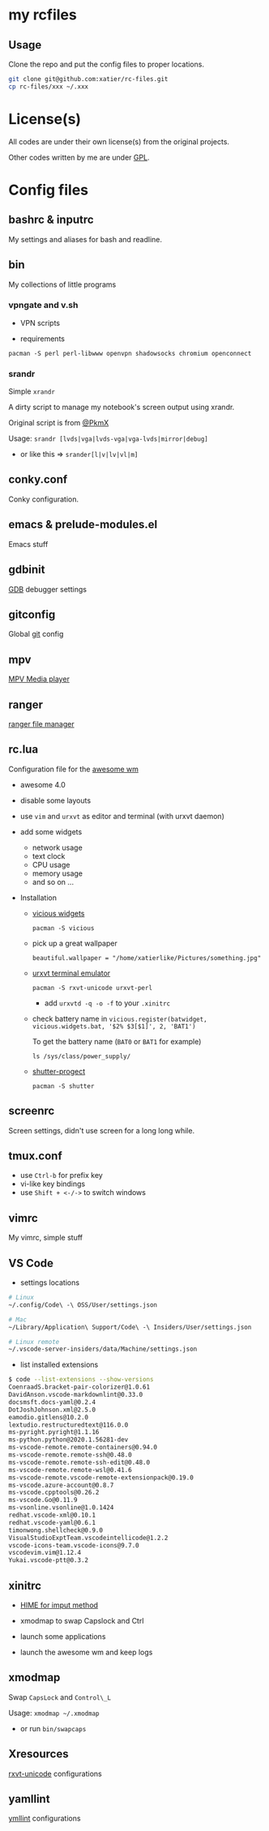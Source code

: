 # my rcfiles

## Usage

Clone the repo and put the config files to proper locations.

```bash
git clone git@github.com:xatier/rc-files.git
cp rc-files/xxx ~/.xxx
```

# License(s)

All codes are under their own license(s) from the original projects.

Other codes written by me are under [GPL](https://www.gnu.org/copyleft/gpl.html).

# Config files

## bashrc & inputrc

My settings and aliases for bash and readline.

## bin

My collections of little programs

### vpngate and v.sh

- VPN scripts

- requirements

```
pacman -S perl perl-libwww openvpn shadowsocks chromium openconnect
```

### srandr

Simple `xrandr`

A dirty script to manage my notebook's screen output using xrandr.

Original script is from [@PkmX](https://github.com/PkmX)

Usage: `srandr [lvds|vga|lvds-vga|vga-lvds|mirror|debug]`

- or like this => `srander[l|v|lv|vl|m]`

## conky.conf

Conky configuration.

## emacs & prelude-modules.el

Emacs stuff

## gdbinit

[GDB](https://www.gnu.org/software/gdb/) debugger settings

## gitconfig

Global [git](https://git-scm.com/) config

## mpv

[MPV Media player](https://github.com/mpv-player/mpv)

## ranger

[ranger file manager](https://github.com/ranger/ranger)

## rc.lua

Configuration file for the [awesome wm](https://awesomewm.org/)

- awesome 4.0

- disable some layouts

- use `vim` and `urxvt` as editor and terminal (with urxvt daemon)

- add some widgets

  + network usage
  + text clock
  + CPU usage
  + memory usage
  + and so on ...

- Installation

    + [vicious widgets](http://git.sysphere.org/vicious/log/)

        ```
        pacman -S vicious
        ```

    + pick up a great wallpaper

        ```
        beautiful.wallpaper = "/home/xatierlike/Pictures/something.jpg"
        ```

    + [urxvt terminal emulator](http://software.schmorp.de/pkg/rxvt-unicode.html)

        ```
        pacman -S rxvt-unicode urxvt-perl
        ```

        - add `urxvtd -q -o -f` to your `.xinitrc`

    + check battery name in `vicious.register(batwidget, vicious.widgets.bat, '$2% $3[$1]', 2, 'BAT1')`

        To get the battery name (`BAT0` or `BAT1` for example)

        ```
        ls /sys/class/power_supply/
        ```

    + [shutter-progect](http://shutter-project.org/)

        ```
        pacman -S shutter
        ```

## screenrc

Screen settings, didn't use screen for a long long while.

## tmux.conf

- use `Ctrl-b` for prefix key
- vi-like key bindings
- use `Shift + <-/->` to switch windows

## vimrc

My vimrc, simple stuff

## VS Code

- settings locations

```bash
# Linux
~/.config/Code\ -\ OSS/User/settings.json

# Mac
~/Library/Application\ Support/Code\ -\ Insiders/User/settings.json

# Linux remote
~/.vscode-server-insiders/data/Machine/settings.json
```

- list installed extensions

```bash
$ code --list-extensions --show-versions
CoenraadS.bracket-pair-colorizer@1.0.61
DavidAnson.vscode-markdownlint@0.33.0
docsmsft.docs-yaml@0.2.4
DotJoshJohnson.xml@2.5.0
eamodio.gitlens@10.2.0
lextudio.restructuredtext@116.0.0
ms-pyright.pyright@1.1.16
ms-python.python@2020.1.56281-dev
ms-vscode-remote.remote-containers@0.94.0
ms-vscode-remote.remote-ssh@0.48.0
ms-vscode-remote.remote-ssh-edit@0.48.0
ms-vscode-remote.remote-wsl@0.41.6
ms-vscode-remote.vscode-remote-extensionpack@0.19.0
ms-vscode.azure-account@0.8.7
ms-vscode.cpptools@0.26.2
ms-vscode.Go@0.11.9
ms-vsonline.vsonline@1.0.1424
redhat.vscode-xml@0.10.1
redhat.vscode-yaml@0.6.1
timonwong.shellcheck@0.9.0
VisualStudioExptTeam.vscodeintellicode@1.2.2
vscode-icons-team.vscode-icons@9.7.0
vscodevim.vim@1.12.4
Yukai.vscode-ptt@0.3.2
```

## xinitrc

- [HIME for imput method](http://hime.luna.com.tw/)

- xmodmap to swap Capslock and Ctrl

- launch some applications

- launch the awesome wm and keep logs

## xmodmap

Swap `CapsLock` and `Control\_L`

Usage:  `xmodmap ~/.xmodmap`

- or run `bin/swapcaps`

## Xresources

[rxvt-unicode](http://software.schmorp.de/pkg/rxvt-unicode.html) configurations

## yamllint

[ymllint](https://github.com/adrienverge/yamllint) configurations
